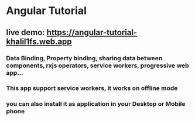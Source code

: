 # Angular Tutorial

## live demo: https://angular-tutorial-khalil1fs.web.app

### Data Binding, Property binding, sharing data between components, rxjs operators, service workers, progressive web app...
### This app support service workers, it works on offline mode
### you can also install it as application in your Desktop or Mobile phone
